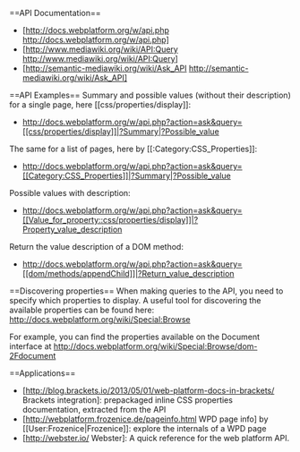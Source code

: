 ==API Documentation==
* [http://docs.webplatform.org/w/api.php http://docs.webplatform.org/w/api.php]
* [http://www.mediawiki.org/wiki/API:Query http://www.mediawiki.org/wiki/API:Query]
* [http://semantic-mediawiki.org/wiki/Ask_API http://semantic-mediawiki.org/wiki/Ask_API]

==API Examples==
Summary and possible values (without their description) for a single page, here [[css/properties/display]]:
* <nowiki>http://docs.webplatform.org/w/api.php?action=ask&query=[[css/properties/display]]|?Summary|?Possible_value</nowiki>

The same for a list of pages, here by [[:Category:CSS_Properties]]:
* <nowiki>http://docs.webplatform.org/w/api.php?action=ask&query=[[Category:CSS_Properties]]|?Summary|?Possible_value</nowiki>

Possible values with description:
* <nowiki>http://docs.webplatform.org/w/api.php?action=ask&query=[[Value_for_property::css/properties/display]]|?Property_value_description</nowiki>

Return the value description of a DOM method:
* <nowiki>http://docs.webplatform.org/w/api.php?action=ask&query=[[dom/methods/appendChild]]|?Return_value_description</nowiki>

==Discovering properties==
When making queries to the API, you need to specify which properties to display. A useful tool for discovering the available properties can be found here:
http://docs.webplatform.org/wiki/Special:Browse

For example, you can find the properties available on the Document interface at http://docs.webplatform.org/wiki/Special:Browse/dom-2Fdocument

==Applications==
* [http://blog.brackets.io/2013/05/01/web-platform-docs-in-brackets/ Brackets integration]: prepackaged inline CSS properties documentation, extracted from the API
* [http://webplatform.frozenice.de/pageinfo.html WPD page info] by [[User:Frozenice|Frozenice]]: explore the internals of a WPD page
* [http://webster.io/ Webster]: A quick reference for the web platform API.